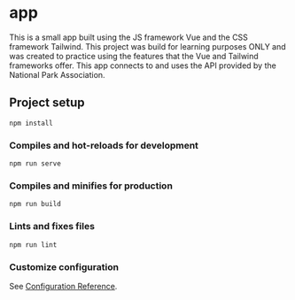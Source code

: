 # app
This is a small app built using the JS framework Vue and the CSS framework Tailwind.
 This project was build for learning purposes ONLY and was created to practice using the features that the Vue and Tailwind frameworks offer. 
This app connects to and uses the API provided by the National Park Association. 
## Project setup
```
npm install
```

### Compiles and hot-reloads for development
```
npm run serve
```

### Compiles and minifies for production
```
npm run build
```

### Lints and fixes files
```
npm run lint
```

### Customize configuration
See [Configuration Reference](https://cli.vuejs.org/config/).
